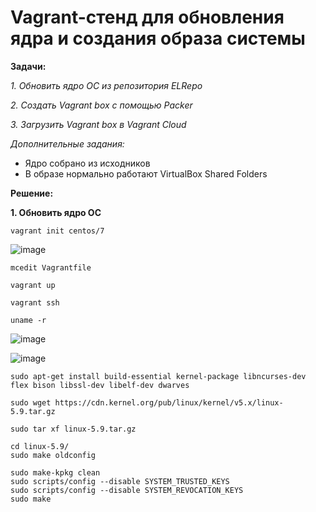 # Vagrant-стенд для обновления ядра и создания образа системы

**Задачи:**

  *1. Обновить ядро ОС из репозитория ELRepo*
  
  *2. Создать Vagrant box c помощью Packer*

  *3. Загрузить Vagrant box в Vagrant Cloud*
  
   *Дополнительные задания:*
   - Ядро собрано из исходников
   - В образе нормально работают VirtualBox Shared Folders

**Решение:**

**1. Обновить ядро ОС**

```
vagrant init centos/7
```

![image](https://github.com/lettache/Otus-Administrator-Linux-Pro-Kryuchkov_VV/assets/84719218/79866c1a-c124-49d6-a217-191141c68d83)

```
mcedit Vagrantfile
```

```
vagrant up
```

```
vagrant ssh 
```

```
uname -r
```

![image](https://github.com/lettache/Otus-Administrator-Linux-Pro-Kryuchkov_VV/assets/84719218/ed9430dd-59f2-4b83-92d1-f54630b05e8e)


![image](https://github.com/lettache/Otus-Administrator-Linux-Pro-Kryuchkov_VV/assets/84719218/4c047a55-3fca-4f85-b7da-785d9c82523e)

```
sudo apt-get install build-essential kernel-package libncurses-dev flex bison libssl-dev libelf-dev dwarves
```

```
sudo wget https://cdn.kernel.org/pub/linux/kernel/v5.x/linux-5.9.tar.gz
```

```
sudo tar xf linux-5.9.tar.gz 
```

```
cd linux-5.9/
sudo make oldconfig
```

```
sudo make-kpkg clean
sudo scripts/config --disable SYSTEM_TRUSTED_KEYS
sudo scripts/config --disable SYSTEM_REVOCATION_KEYS
sudo make
```




